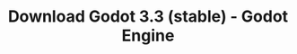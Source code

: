 ---
# Generated by /tools/generators/src/download_archive_generator !!! do not edit by hand !!!
title: 'Download Godot 3.3 (stable) - Godot Engine'
type: 'download/archive'
name: '3.3'
flavor: 'stable'
release_date: '2021-04-22T03:00:00-00:00'
release_notes: 'article/godot-3-3-has-arrived/'
primaryPlatforms:
  - 'android.apk'
  - 'linux.64'
  - 'macos.universal'
  - 'windows.64'
  - 'linux_server.headless.64'
  - 'web'
  - 'templates'
links:
  android.apk:
    name: 'android.apk'
    title: 'Android'
    caption: 'Universal APK (ARM64 + ARMv7 + x86_64 + x86)'
    tags:
      - 'APK download'
      - 'ARM64/v7'
      - 'x86 (64 & 32 bit)'
    hosts:
      github_builds:
        regular: 'https://github.com/godotengine/godot-builds/releases/download/3.3-stable/Godot_v3.3-stable_android_editor.apk'
        mono: '#'
      github:
        regular: 'https://github.com/godotengine/godot/releases/download/3.3-stable/Godot_v3.3-stable_android_editor.apk'
        mono: '#'
  linux.64:
    name: 'linux.64'
    title: 'Linux'
    caption: 'Standard (x86_64)'
    tags:
      - '64 bit'
    hosts:
      github_builds:
        regular: 'https://github.com/godotengine/godot-builds/releases/download/3.3-stable/Godot_v3.3-stable_x11.64.zip'
        mono: 'https://github.com/godotengine/godot-builds/releases/download/3.3-stable/Godot_v3.3-stable_mono_x11_64.zip'
      github:
        regular: 'https://github.com/godotengine/godot/releases/download/3.3-stable/Godot_v3.3-stable_x11.64.zip'
        mono: 'https://github.com/godotengine/godot/releases/download/3.3-stable/Godot_v3.3-stable_mono_x11_64.zip'
  macos.universal:
    name: 'macos.universal'
    title: 'macOS'
    caption: 'Universal (x86_64 + Apple Silicon)'
    tags:
      - 'Intel/Apple Silicon'
      - '64 bit'
    hosts:
      github_builds:
        regular: 'https://github.com/godotengine/godot-builds/releases/download/3.3-stable/Godot_v3.3-stable_osx.universal.zip'
        mono: 'https://github.com/godotengine/godot-builds/releases/download/3.3-stable/Godot_v3.3-stable_mono_osx.universal.zip'
      github:
        regular: 'https://github.com/godotengine/godot/releases/download/3.3-stable/Godot_v3.3-stable_osx.universal.zip'
        mono: 'https://github.com/godotengine/godot/releases/download/3.3-stable/Godot_v3.3-stable_mono_osx.universal.zip'
  windows.64:
    name: 'windows.64'
    title: 'Windows'
    caption: 'Standard (x86_64)'
    tags:
      - '64 bit'
    hosts:
      github_builds:
        regular: 'https://github.com/godotengine/godot-builds/releases/download/3.3-stable/Godot_v3.3-stable_win64.exe.zip'
        mono: 'https://github.com/godotengine/godot-builds/releases/download/3.3-stable/Godot_v3.3-stable_mono_win64.zip'
      github:
        regular: 'https://github.com/godotengine/godot/releases/download/3.3-stable/Godot_v3.3-stable_win64.exe.zip'
        mono: 'https://github.com/godotengine/godot/releases/download/3.3-stable/Godot_v3.3-stable_mono_win64.zip'
  linux_server.headless.64:
    name: 'linux_server.headless.64'
    title: 'Linux Server'
    caption: 'Headless (x86_64)'
    tags:
      - '64 bit'
      - 'Headless'
    hosts:
      github_builds:
        regular: 'https://github.com/godotengine/godot-builds/releases/download/3.3-stable/Godot_v3.3-stable_linux_headless.64.zip'
        mono: 'https://github.com/godotengine/godot-builds/releases/download/3.3-stable/Godot_v3.3-stable_mono_linux_headless_64.zip'
      github:
        regular: 'https://github.com/godotengine/godot/releases/download/3.3-stable/Godot_v3.3-stable_linux_headless.64.zip'
        mono: 'https://github.com/godotengine/godot/releases/download/3.3-stable/Godot_v3.3-stable_mono_linux_headless_64.zip'
  web:
    name: 'web'
    title: 'Web editor'
    caption: ''
    tags:
      - 'Self-hosted'
      - 'Cross-platform'
    hosts:
      github_builds:
        regular: 'https://github.com/godotengine/godot-builds/releases/download/3.3-stable/Godot_v3.3-stable_web_editor.zip'
        mono: '#'
      github:
        regular: 'https://github.com/godotengine/godot/releases/download/3.3-stable/Godot_v3.3-stable_web_editor.zip'
        mono: '#'
  linux.32:
    name: 'linux.32'
    title: 'Linux'
    caption: 'Standard (x86)'
    tags:
      - '32 bit'
    hosts:
      github_builds:
        regular: 'https://github.com/godotengine/godot-builds/releases/download/3.3-stable/Godot_v3.3-stable_x11.32.zip'
        mono: 'https://github.com/godotengine/godot-builds/releases/download/3.3-stable/Godot_v3.3-stable_mono_x11_32.zip'
      github:
        regular: 'https://github.com/godotengine/godot/releases/download/3.3-stable/Godot_v3.3-stable_x11.32.zip'
        mono: 'https://github.com/godotengine/godot/releases/download/3.3-stable/Godot_v3.3-stable_mono_x11_32.zip'
  windows.32:
    name: 'windows.32'
    title: 'Windows'
    caption: 'Standard (x86)'
    tags:
      - '32 bit'
    hosts:
      github_builds:
        regular: 'https://github.com/godotengine/godot-builds/releases/download/3.3-stable/Godot_v3.3-stable_win32.exe.zip'
        mono: 'https://github.com/godotengine/godot-builds/releases/download/3.3-stable/Godot_v3.3-stable_mono_win32.zip'
      github:
        regular: 'https://github.com/godotengine/godot/releases/download/3.3-stable/Godot_v3.3-stable_win32.exe.zip'
        mono: 'https://github.com/godotengine/godot/releases/download/3.3-stable/Godot_v3.3-stable_mono_win32.zip'
  linux_server.64:
    name: 'linux_server.64'
    title: 'Linux Server'
    caption: 'Standard (x86_64)'
    tags:
      - '64 bit'
    hosts:
      github_builds:
        regular: 'https://github.com/godotengine/godot-builds/releases/download/3.3-stable/Godot_v3.3-stable_linux_server.64.zip'
        mono: 'https://github.com/godotengine/godot-builds/releases/download/3.3-stable/Godot_v3.3-stable_mono_linux_server_64.zip'
      github:
        regular: 'https://github.com/godotengine/godot/releases/download/3.3-stable/Godot_v3.3-stable_linux_server.64.zip'
        mono: 'https://github.com/godotengine/godot/releases/download/3.3-stable/Godot_v3.3-stable_mono_linux_server_64.zip'
  aar_library:
    name: 'aar_library'
    title: 'AAR library'
    caption: ''
    tags:
      - 'Android plugins'
      - 'Java'
      - 'Kotlin'
    hosts:
      github_builds:
        regular: 'https://github.com/godotengine/godot-builds/releases/download/3.3-stable/godot-lib.3.3.stable.release.aar'
        mono: 'https://github.com/godotengine/godot-builds/releases/download/3.3-stable/godot-lib.3.3.stable.mono.release.aar'
      github:
        regular: 'https://github.com/godotengine/godot/releases/download/3.3-stable/godot-lib.3.3.stable.release.aar'
        mono: 'https://github.com/godotengine/godot/releases/download/3.3-stable/godot-lib.3.3.stable.mono.release.aar'
  templates:
    name: 'templates'
    title: 'Export templates'
    caption: ''
    tags:
      - 'Used to export your games to all supported platforms'
    hosts:
      github_builds:
        regular: 'https://github.com/godotengine/godot-builds/releases/download/3.3-stable/Godot_v3.3-stable_export_templates.tpz'
        mono: 'https://github.com/godotengine/godot-builds/releases/download/3.3-stable/Godot_v3.3-stable_mono_export_templates.tpz'
      github:
        regular: 'https://github.com/godotengine/godot/releases/download/3.3-stable/Godot_v3.3-stable_export_templates.tpz'
        mono: 'https://github.com/godotengine/godot/releases/download/3.3-stable/Godot_v3.3-stable_mono_export_templates.tpz'
---